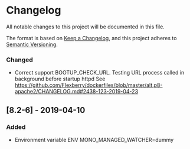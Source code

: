 # Changelog
All notable changes to this project will be documented in this file.

The format is based on [Keep a Changelog](https://keepachangelog.com/en/1.0.0/),
and this project adheres to [Semantic Versioning](https://semver.org/spec/v2.0.0.html).


### Changed

- Correct support BOOTUP_CHECK_URL. Testing URL process called in background before startup httpd 
  See https://github.com/Flexberry/dockerfiles/blob/master/alt.p8-apache2/CHANGELOG.md#2438-123-2019-04-23

## [8.2-6] - 2019-04-10
### Added

- Environment variable ENV MONO_MANAGED_WATCHER=dummy
